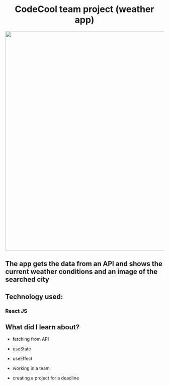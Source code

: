 <h1 align="center">CodeCool team project (weather app)</h1>

<p align="center">
<img src="https://user-images.githubusercontent.com/102076693/215324188-19127215-58e5-4583-a417-c9312134f525.jpg" width="700px">
</p>

## The app gets the data from an API and shows the current weather conditions and an image of the searched city

## Technology used: 
### React JS

## What did I learn about?

- fetching from API
- useState
- useEffect

- working in a team
- creating a project for a deadline
